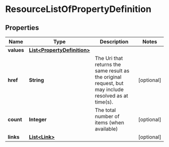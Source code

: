 
# ResourceListOfPropertyDefinition

## Properties
Name | Type | Description | Notes
------------ | ------------- | ------------- | -------------
**values** | [**List&lt;PropertyDefinition&gt;**](PropertyDefinition.md) |  | 
**href** | **String** | The Uri that returns the same result as the original request,  but may include resolved as at time(s). |  [optional]
**count** | **Integer** | The total number of items (when available) |  [optional]
**links** | [**List&lt;Link&gt;**](Link.md) |  |  [optional]



